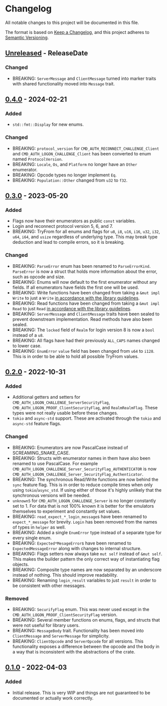 # Changelog

All notable changes to this project will be documented in this file.

The format is based on [Keep a Changelog](https://keepachangelog.com/en/1.0.0/),
and this project adheres to [Semantic Versioning](https://semver.org/spec/v2.0.0.html).

<!-- next-header -->

## [Unreleased] - ReleaseDate

### Changed

* BREAKING: `ServerMessage` and `ClientMessage` turned into marker traits with shared functionality moved into `Message`
  trait.

## [0.4.0] - 2024-02-21

### Added

* `std::fmt::Display` for new enums.

### Changed

* BREAKING: `protocol_version` for `CMD_AUTH_RECONNECT_CHALLENGE_Client` and `CMD_AUTH_LOGON_CHALLENGE_Client` has been
  converted to enum named `ProtocolVersion`.
* BREAKING: `Locale`, `Os`, and `Platform` no longer have an `Other` enumerator.
* BREAKING: Opcode types no longer implement `Eq`.
* BREAKING: `Population::Other` changed from `u32` to `f32`.

## [0.3.0] - 2023-05-20

### Added

* Flags now have their enumerators as public `const` variables.
* Login and reconnect protocol version 5, 6, and 7.
* BREAKING: TryFrom for all enums and flags for `u8`, `i8`, `u16`, `i16`, `u32`, `i32`, `u64`, `i64`, and `usize`
  regardless of underlying type.
  This may break type deduction and lead to compile errors, so it is breaking.

### Changed

* BREAKING: `ParseError` enum has been renamed to `ParseErrorKind`. `ParseError` is now a struct that holds more
  information about the error, such as opcode and size.
* BREAKING: Enums will now default to the first enumerator without any fields. If all enumerators have fields the first
  one will be used.
* BREAKING: Write functions have been changed from taking a `&mut impl Write` to just
  a `Write` [in accordance with the library guidelines](https://rust-lang.github.io/api-guidelines/interoperability.html#c-rw-value).
* BREAKING: Read functions have been changed from taking a `&mut impl Read` to
  just `Read` [in accordance with the library guidelines](https://rust-lang.github.io/api-guidelines/interoperability.html#c-rw-value).
* BREAKING: `ServerMessage` and `ClientMessage` traits have been sealed to prevent downstream implementation. Read
  methods have also been sealed.
* BREAKING: The `locked` field of `Realm` for login version 8 is now a `bool` instead of a `u8`.
* BREAKING: All flags have had their previously `ALL_CAPS` names changed to lower case.
* BREAKING: `EnumError` `value` field has been changed from `u64` to `i128`. This is in order to be able to hold all
  possible TryFrom values.

## [0.2.0] - 2022-10-31

### Added

* Additional getters and setters
  for `CMD_AUTH_LOGON_CHALLENGE_ServerSecurityFlag`, `CMD_AUTH_LOGON_PROOF_ClientSecurityFlag`, and `RealmRealmFlag`.
  These types were not really usable before these changes.
* `tokio` and `async-std` support. These are activated through the `tokio` and `async-std` feature flags.

### Changed

* BREAKING: Enumerators are now PascalCase instead of SCREAMING_SNAKE_CASE.
* BREAKING: Structs with enumerator names in them have also been renamed to use PascalCase. For
  example `CMD_AUTH_LOGON_CHALLENGE_Server_SecurityFlag_AUTHENTICATOR` is
  now `CMD_AUTH_LOGON_CHALLENGE_Server_SecurityFlag_Authenticator`.
* BREAKING: The synchronous Read/Write functions are now behind the `sync` feature flag. This is in order to reduce
  compile times when only using `tokio`/`async_std`. If using either of those it's highly unlikely that the synchronous
  versions will be needed.
* `unknown5` for `CMD_AUTH_LOGON_CHALLENGE_Server` is no longer constantly set to 1. For data that is not 100% known it
  is better for the emulators themselves to experiment and constantly set values.
* BREAKING: `read_expect_*_login_message`s have been renamed to `expect_*_message` for brevity.
  `Login` has been removed from the names of types in `helper` as well.
* BREAKING: Added a single `EnumError` type instead of a separate type for every single enum.
* BREAKING: `Expected*MesageError`s have been renamed to `ExpectedMessageError` along with changes to internal
  structure.
* BREAKING: Flags setters now always take `mut self` instead of `&mut self`. This makes the builder pattern the only
  correct way of instantiating flag objects.
* BREAKING: Composite type names are now separated by an underscore instead of nothing. This should improve readability.
* BREAKING: Renaming `login_result` variables to just `result` in order to be consistent with other messages.

### Removed

* BREAKING: `SecurifyFlag` enum. This was never used except in the `CMD_AUTH_LOGON_PROOF_ClientSecurityFlag` version.
* BREAKING: Several member functions on enums, flags, and structs that were not useful for library users.
* BREAKING: `MessageBody` trait. Functionality has been moved into `ClientMessage` and `ServerMessage` for simplicity.
* BREAKING: `ClientOpcode` and `ServerOpcode` for all versions.
  This functionality exposes a difference between the opcode and the body in a way that is inconsistent with the
  abstractions of the crate.

## [0.1.0] - 2022-04-03

### Added

* Initial release. This is very WIP and things are not guaranteed to be documented or actually work correctly.

<!-- next-url -->

[Unreleased]: https://github.com/gtker/wow_messages/compare/wow_login_messages-v0.4.0...HEAD

[0.4.0]: https://github.com/gtker/wow_messages/compare/wow_login_messages-v0.3.0...wow_login_messages-v0.4.0

[0.3.0]: https://github.com/gtker/wow_messages/compare/wow_login_messages-v0.2.0...wow_login_messages-v0.3.0

[0.2.0]: https://github.com/gtker/wow_messages/releases/tag/wow_login_messages-v0.2.0

[0.1.0]: https://github.com/gtker/wow_messages/releases/tag/wow_login_messages-v0.1.0
